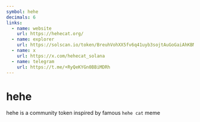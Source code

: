 ```yaml
---
symbol: hehe
decimals: 6
links:
  - name: website
    url: https://hehecat.org/
  - name: explorer
    url: https://solscan.io/token/BreuhVohXX5fv6q41uyb3sojtAuGoGaiAhKBMtcrpump
  - name: x
    url: https://x.com/hehecat_solana
  - name: telegram
    url: https://t.me/+RyQeKYGn0BBiMDRh
---
```


# hehe

hehe is a community token inspired by famous `hehe cat` meme
